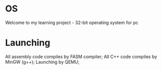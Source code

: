 # OS
Welcome to my learning project - 32-bit operating system for pc

# Launching
All assembly code compiles by FASM compiler;
All C++ code compiles by MinGW (g++);
Launching by QEMU;
